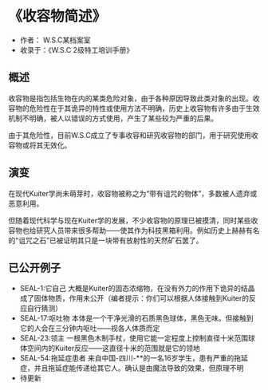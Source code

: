 # 《收容物简述》

- 作者： W.S.C某档案室
- 收录于：《W.S.C 2级特工培训手册》

## 概述

收容物是指包括生物在内的某类危险对象，由于各种原因导致此类对象的出现。收容物的危险性在于其诡异的特性或使用方法不明确，历史上收容物有许多由于生效机制不明确，被人以错误的方式使用，产生了某些较为严重的后果。

由于其危险性，目前W.S.C成立了专事收容和研究收容物的部门，用于研究使用收容物或将其无效化。

## 演变

在现代Kuiter学尚未萌芽时，收容物被称之为“带有诅咒的物体”，多数被人遗弃或恶意利用。

但随着现代科学与现在Kuiter学的发展，不少收容物的原理已被摸清，同时某些收容物也给研究人员带来很多帮助——使其作为科技黑箱利用。例如历史上赫赫有名的“诅咒之石”已被证明其只是一块带有放射性的天然矿石罢了。

## 已公开例子

- SEAL-1:它自己     大概是Kuiter的固态浓缩物，在没有外力的作用下诡异的结晶成了固体物质，作用未公开（编者提示：你们可以根据人体接触到Kuiter的反应自行猜测）
- SEAL-17:呕吐物    本体是一个干净光滑的石质黑色球体，黑色无味。但接触到它的人会在三分钟内呕吐——视各人体质而定
- SEAL-23:领主      一根黑色木制手杖，使用它能一定程度上控制直径十米范围球体空间内的Kuiter反应——这直径十米的范围就是它的领地
- SEAL-54:拖延症患者 来自中国-四川-**的一名16岁学生，患有严重的拖延症，并且拖延症能传递给其它人。确认是由魔法导致的效果，但原理不明
- 待更新